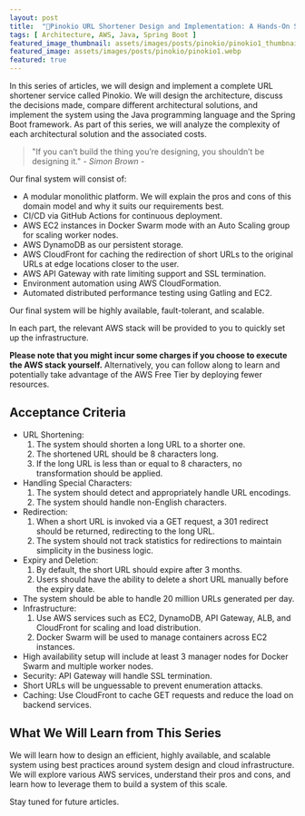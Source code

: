 ```yaml
---
layout: post
title:  "🤥Pinokio URL Shortener Design and Implementation: A Hands-On Solution Architecture (Part 1)"
tags: [ Architecture, AWS, Java, Spring Boot ]
featured_image_thumbnail: assets/images/posts/pinokio/pinokio1_thumbnail.webp
featured_image: assets/images/posts/pinokio/pinokio1.webp
featured: true
---
```


In this series of articles, we will design and implement a complete URL shortener service called Pinokio. 
We will design the architecture, discuss the decisions made, compare different architectural solutions, 
and implement the system using the Java programming language and the Spring Boot framework. 
As part of this series, we will analyze the complexity of each architectural solution and the associated costs.

<!--more-->

> "If you can’t build the thing you’re designing, you shouldn’t be designing it." <cite>- Simon Brown -</cite>

Our final system will consist of:

* A modular monolithic platform. We will explain the pros and cons of this domain model and why it suits our requirements best.
* CI/CD via GitHub Actions for continuous deployment.
* AWS EC2 instances in Docker Swarm mode with an Auto Scaling group for scaling worker nodes.
* AWS DynamoDB as our persistent storage.
* AWS CloudFront for caching the redirection of short URLs to the original URLs at edge locations closer to the user.
* AWS API Gateway with rate limiting support and SSL termination.
* Environment automation using AWS CloudFormation.
* Automated distributed performance testing using Gatling and EC2.

Our final system will be highly available, fault-tolerant, and scalable.

In each part, the relevant AWS stack will be provided to you to quickly set up the infrastructure.

**Please note that you might incur some charges if you choose to execute the AWS stack yourself.** 
Alternatively, you can follow along to learn and potentially take advantage of the AWS Free Tier by deploying fewer resources.

## Acceptance Criteria

* URL Shortening:
  1. The system should shorten a long URL to a shorter one. 
  2. The shortened URL should be 8 characters long. 
  3. If the long URL is less than or equal to 8 characters, no transformation should be applied.
* Handling Special Characters:
  1. The system should detect and appropriately handle URL encodings.
  2. The system should handle non-English characters.
* Redirection:
  1. When a short URL is invoked via a GET request, a 301 redirect should be returned, redirecting to the long URL.
  2. The system should not track statistics for redirections to maintain simplicity in the business logic.
* Expiry and Deletion:
  1. By default, the short URL should expire after 3 months.
  2. Users should have the ability to delete a short URL manually before the expiry date. 
* The system should be able to handle 20 million URLs generated per day.
* Infrastructure:
  1. Use AWS services such as EC2, DynamoDB, API Gateway, ALB, and CloudFront for scaling and load distribution.
  2. Docker Swarm will be used to manage containers across EC2 instances.
* High availability setup will include at least 3 manager nodes for Docker Swarm and multiple worker nodes.
* Security: API Gateway will handle SSL termination.
* Short URLs will be unguessable to prevent enumeration attacks.
* Caching: Use CloudFront to cache GET requests and reduce the load on backend services.

## What We Will Learn from This Series

We will learn how to design an efficient, highly available, and scalable system using best practices around system design and cloud infrastructure. We will explore various AWS services, understand their pros and cons, and learn how to leverage them to build a system of this scale.

Stay tuned for future articles.


